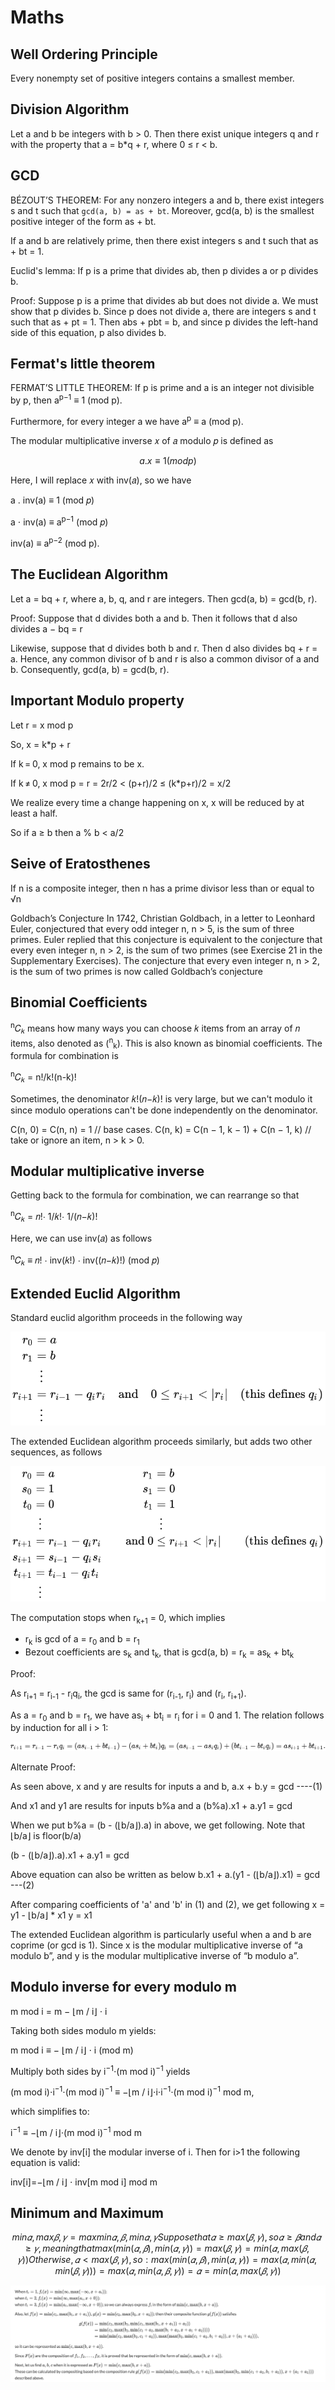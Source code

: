 # Maths

## Well Ordering Principle

Every nonempty set of positive integers contains a smallest member.

## Division Algorithm

Let a and b be integers with b > 0. Then there exist unique integers q and r with the property that a = b*q + r, where 0 ≤ r < b.

## GCD

BÉZOUT’S THEOREM:  For any nonzero integers a and b, there exist integers s and t such that `gcd(a, b) = as + bt`. Moreover, gcd(a, b) is the smallest positive integer of the form as + bt.

If a and b are relatively prime, then there exist integers s and t such that as + bt = 1.

Euclid's lemma:
If p is a prime that divides ab, then p divides a or p divides b.

Proof: Suppose p is a prime that divides ab but does not divide a. We must show that p divides b. Since p does not divide a, there are integers s and t such that as + pt = 1. Then abs + pbt = b, and since p divides the left-hand side of this equation, p also divides b.

## Fermat's little theorem

FERMAT’S LITTLE THEOREM: If p is prime and a is an integer not divisible by p,
then
a<sup>p−1</sup> ≡ 1 (mod p).

Furthermore, for every integer a we have
a<sup>p</sup> ≡ a (mod p).

The modular multiplicative inverse 𝑥 of 𝑎 modulo 𝑝 is defined as

```math
a . x ≡ 1 (mod p)
```

Here, I will replace 𝑥 with inv(𝑎), so we have

a . inv(a) ≡ 1 (mod 𝑝)

a ⋅ inv(a) ≡ a<sup>p−1</sup> (mod 𝑝)

inv(a) ≡ a<sup>p−2</sup> (mod p).

## The Euclidean Algorithm

Let a = bq + r, where a, b, q, and r are integers. Then gcd(a, b) = gcd(b, r).

Proof: Suppose that d divides both a and b. Then it follows that d also divides a − bq = r

Likewise, suppose that d divides both b and r. Then d also divides bq + r = a. Hence, any
common divisor of b and r is also a common divisor of a and b.
Consequently, gcd(a, b) = gcd(b, r).

## Important Modulo property

Let r = x mod p

So, x = k*p + r

If k = 0, x mod p remains to be x.

If k ≠ 0, x mod p = r = 2r/2 < (p+r)/2 ≤ (k*p+r)/2 = x/2

We realize every time a change happening on x, x will be reduced by at least a half.

So if a ≥ b then a % b < a/2

## Seive of Eratosthenes

If n is a composite integer, then n has a prime divisor less than or equal to √n

Goldbach’s Conjecture In 1742, Christian Goldbach, in a letter to Leonhard Euler, conjectured that every odd integer n, n > 5, is the sum of three primes. Euler replied that this conjecture
is equivalent to the conjecture that every even integer n, n > 2, is the sum of two primes (see
Exercise 21 in the Supplementary Exercises). The conjecture that every even integer n, n > 2, is
the sum of two primes is now called Goldbach’s conjecture

## Binomial Coefficients

<sup>n</sup>𝐶<sub>𝑘</sub> means how many ways you can choose 𝑘 items from an array of 𝑛 items, also denoted as (<sup>n</sup><sub>k</sub>). This is also known as binomial coefficients. The formula for combination is

<sup>n</sup>𝐶<sub>𝑘</sub> = n!/k!(n-k)!

Sometimes, the denominator 𝑘!(𝑛−𝑘)! is very large, but we can't modulo it since modulo operations can't be done independently on the denominator. 

C(n, 0) = C(n, n) = 1 // base cases.
C(n, k) = C(n − 1, k − 1) + C(n − 1, k) // take or ignore an item, n > k > 0.

## Modular multiplicative inverse

Getting back to the formula for combination, we can rearrange so that

<sup>n</sup>𝐶<sub>𝑘</sub> = 𝑛!⋅ 1/𝑘!⋅ 1/(𝑛−𝑘)!

Here, we can use inv(𝑎) as follows

<sup>n</sup>𝐶<sub>𝑘</sub> ≡ 𝑛! ⋅ inv(𝑘!) ⋅ inv((𝑛−𝑘)!) (mod 𝑝)

## Extended Euclid Algorithm

Standard euclid algorithm proceeds in the following way

![Extended Euclid](images/extended_euclid_1.svg)

The extended Euclidean algorithm proceeds similarly, but adds two other sequences, as follows

![Extended Euclid](images/extended_euclid_2.svg)

The computation stops when r<sub>k+1</sub> = 0, which implies
* r<sub>k</sub> is gcd of a = r<sub>0</sub> and b = r<sub>1</sub>
* Bezout coefficients are s<sub>k</sub> and t<sub>k</sub>, that is gcd(a, b) = r<sub>k</sub> = as<sub>k</sub> + bt<sub>k</sub>

Proof:

As r<sub>i+1</sub> = r<sub>i-1</sub> - r<sub>i</sub>q<sub>i</sub>, the gcd is same for (r<sub>i-1</sub>, r<sub>i</sub>) and (r<sub>i</sub>, r<sub>i+1</sub>).

As a = r<sub>0</sub> and b = r<sub>1</sub>, we have as<sub>i</sub> + bt<sub>i</sub> = r<sub>i</sub> for i = 0 and 1. The relation follows by induction for all i > 1:

![Extended Euclid](images/extended_euclid_3.svg)

Alternate Proof:

As seen above, x and y are results for inputs a and b,
   a.x + b.y = gcd                      ----(1)  

And x1 and y1 are results for inputs b%a and a
   (b%a).x1 + a.y1 = gcd

When we put b%a = (b - (⌊b/a⌋).a) in above, 
we get following. Note that ⌊b/a⌋ is floor(b/a)

   (b - (⌊b/a⌋).a).x1 + a.y1  = gcd

Above equation can also be written as below
   b.x1 + a.(y1 - (⌊b/a⌋).x1) = gcd      ---(2)

After comparing coefficients of 'a' and 'b' in (1) and (2), we get following
   x = y1 - ⌊b/a⌋ * x1
   y = x1

The extended Euclidean algorithm is particularly useful when a and b are coprime (or gcd is 1). Since x is the modular multiplicative inverse of “a modulo b”, and y is the modular multiplicative inverse of “b modulo a”.

## Modulo inverse for every modulo m

m mod i = m − ⌊m / i⌋ ⋅ i

Taking both sides modulo m yields:

m mod i ≡ − ⌊m / i⌋ ⋅ i (mod m)

Multiply both sides by i<sup>−1</sup>⋅(m mod i)<sup>−1</sup> yields

(m mod i)⋅i<sup>−1</sup>⋅(m mod i)<sup>−1</sup> ≡ −⌊m / i⌋⋅i⋅i<sup>−1</sup>⋅(m mod i)<sup>−1</sup> mod m,

which simplifies to:

i<sup>−1</sup> ≡ −⌊m / i⌋⋅(m mod i)<sup>−1</sup> mod m

We denote by inv[i] the modular inverse of i. Then for i>1 the following equation is valid:

inv[i]=−⌊m / i⌋ ⋅ inv[m mod i] mod m

## Minimum and Maximum

```math
min{𝛼,max{𝛽,𝛾}} = max{min{𝛼,𝛽},min{𝛼,𝛾}}


Suppose that 𝛼 ≥ max(𝛽,𝛾), so 𝛼≥𝛽 and 𝛼≥𝛾, meaning that

max(min(𝛼,𝛽),min(𝛼,𝛾)) = max(𝛽,𝛾)=min(𝛼,max(𝛽,𝛾))

Otherwise, 𝛼 < max(𝛽,𝛾), so:

max(min(𝛼,𝛽),min(𝛼,𝛾)) = max(𝛼,min(𝛼,min(𝛽,𝛾)))
= max(𝛼,min(𝛼,𝛽,𝛾)) = 𝛼 = min(𝛼,max(𝛽,𝛾))
```

![Min Max](images/minimum_maximum_1.png)
